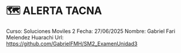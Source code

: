 # 🗺️ ALERTA TACNA
Curso: Soluciones Moviles 2
Fecha: 27/06/2025
Nombre: Gabriel Fari Melendez Huarachi
Url: https://github.com/GabrielFMH/SM2_ExamenUnidad3


